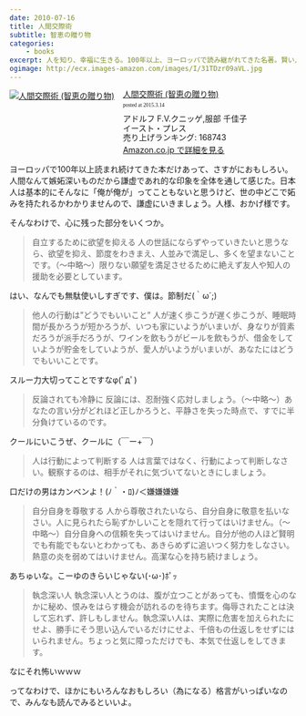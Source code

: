 ```yaml
---
date: 2010-07-16
title: 人間交際術
subtitle: 智恵の贈り物
categories: 
    - books
excerpt: 人を知り、幸福に生きる。100年以上、ヨーロッパで読み継がれてきた名著。賢い人づきあいの知恵151。
ogimage: http://ecx.images-amazon.com/images/I/31TDzr09aVL.jpg
---
```


<div class="azlink-box"><div class="azlink-image" style="float:left"><a href="http://www.amazon.co.jp/exec/obidos/ASIN/4781603890/warikiru-22/" name="azlinklink" target="_blank"><img src="http://ecx.images-amazon.com/images/I/31TDzr09aVL._SL160_.jpg" alt="人間交際術 (智恵の贈り物)" style="border:none" /></a></div><div class="azlink-info" style="float:left;margin-left:15px;line-height:120%"><div class="azlink-name" style="margin-bottom:10px;line-height:120%"><a href="http://www.amazon.co.jp/exec/obidos/ASIN/4781603890/warikiru-22/" name="azlinklink" target="_blank">人間交際術 (智恵の贈り物)</a><div class="azlink-powered-date" style="font-size:7pt;margin-top:5px;font-family:verdana;line-height:120%">posted at 2015.3.14</div></div><div class="azlink-detail">アドルフ F.V.クニッゲ,服部 千佳子<br />イースト・プレス<br />売り上げランキング: 168743<br /></div><div class="azlink-link" style="margin-top:5px"><a href="http://www.amazon.co.jp/exec/obidos/ASIN/4781603890/warikiru-22/" target="_blank">Amazon.co.jp で詳細を見る</a></div></div><div class="azlink-footer" style="clear:left"></div></div>

ヨーロッパで100年以上読まれ続けてきた本だけあって、さすがにおもしろい。人間なんて嫉妬深いものだから謙虚であれ的な印象を全体を通して感じた。日本人は基本的にそんなに「俺が俺が」ってこともないと思うけど、世の中どこで妬みを持たれるかわかりませんので、謙虚にいきましょう。人様、おかげ様です。

そんなわけで、心に残った部分をいくつか。

> 自立するために欲望を抑える 人の世話にならずやっていきたいと思うなら、欲望を抑え、節度をわきまえ、人並みで満足し、多くを望まないことです。（〜中略〜）限りない願望を満足させるために絶えず友人や知人の援助を必要としています。

はい、なんでも無駄使いしすぎです、僕は。節制だ(｀ω´;)

> 他人の行動は”どうでもいいこと” 人が速く歩こうが遅く歩こうが、睡眠時間が長かろうが短かろうが、いつも家にいようがいまいが、身なりが質素だろうが派手だろうが、ワインを飲もうがビールを飲もうが、借金をしていようが貯金をしていようが、愛人がいようがいまいが、あなたにはどうでもいいことです。

スルー力大切ってことですなφ(ﾟдﾟ)

> 反論されても冷静に 反論には、忍耐強く応対しましょう。（〜中略〜）あなたの言い分がどれほど正しかろうと、平静さを失った時点で、すでに半分負けているのです。

クールにいこうぜ、クールに（￣ー+￣）

> 人は行動によって判断する 人は言葉ではなく、行動によって判断しなさい。観察するのは、相手がそれに気づいてないときにしましょう。

口だけの男はカンベンよ！(ﾉ｀・ﾛ)ﾉ＜嫌嫌嫌嫌

> 自分自身を尊敬する 人から尊敬されたいなら、自分自身に敬意を払いなさい。人に見られたら恥ずかしいことを隠れて行ってはいけません。（〜中略〜）自分自身への信頼を失ってはいけません。自分が他の人ほど賢明でも有能でもないとわかっても、あきらめずに追いつく努力をしなさい。熱意の炎を弱めてはいけません。高潔な心を持ち続けましょう。

あちゅいな。こーゆのきらいじゃない(･ω･)ﾎﾟｯ

> 執念深い人 執念深い人とうのは、腹が立つことがあっても、憤慨を心のなかに秘め、恨みをはらす機会が訪れるのを待ちます。侮辱されたことは決して忘れず、許しもしません。執念深い人は、実際に危害を加えられたにせよ、勝手にそう思い込んでいるだけにせよ、千倍もの仕返しをせずにはいられません。ちょっと気に障っただけでも、本気で仕返しをしてきます。

なにそれ怖いｗｗｗ

ってなわけで、ほかにもいろんなおもしろい（為になる）格言がいっぱいなので、みんなも読んでみるといいよ。
